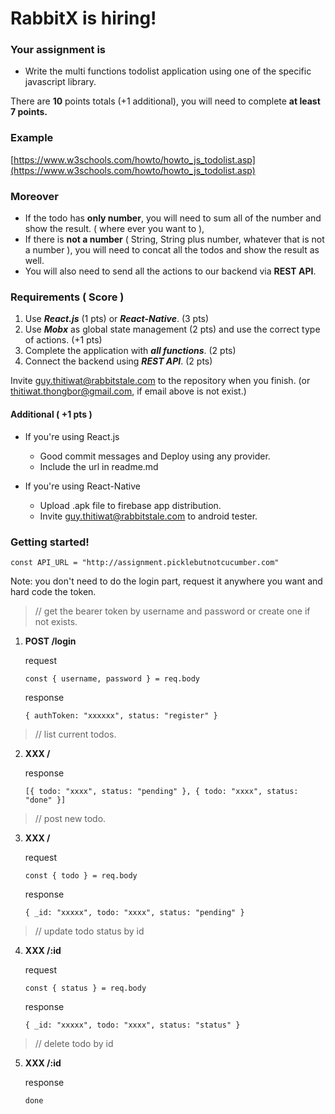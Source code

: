 # RabbitX is hiring!

### Your assignment is

- Write the multi functions todolist application using one of the specific javascript library.

There are **10** points totals (+1 additional), you will need to complete **at least 7 points.**

### Example

[https://www.w3schools.com/howto/howto_js_todolist.asp](https://www.w3schools.com/howto/howto_js_todolist.asp)

### Moreover

- If the todo has **only number**, you will need to sum all of the number and show the result. ( where ever you want to ),
- If there is **not a number** ( String, String plus number, whatever that is not a number ), you will need to concat all the todos and show the result as well.
- You will also need to send all the actions to our backend via **REST API**.

### Requirements ( Score )

1. Use **_React.js_** (1 pts) or **_React-Native_**. (3 pts)
2. Use **_Mobx_** as global state management (2 pts) and use the correct type of actions. (+1 pts)
3. Complete the application with **_all functions_**. (2 pts)
4. Connect the backend using **_REST API_**. (2 pts)

Invite guy.thitiwat@rabbitstale.com to the repository when you finish.
(or thitiwat.thongbor@gmail.com, if email above is not exist.)

#### Additional ( +1 pts )

- If you're using React.js

  - Good commit messages and Deploy using any provider.
  - Include the url in readme.md

- If you're using React-Native

  - Upload .apk file to firebase app distribution.
  - Invite guy.thitiwat@rabbitstale.com to android tester.

### Getting started!

`const API_URL = "http://assignment.picklebutnotcucumber.com"`

Note: you don't need to do the login part, request it anywhere you want and hard code the token.

> // get the bearer token by username and password or create one if not exists.

1. **POST /login**

   request

   `const { username, password } = req.body`

   response

   `{ authToken: "xxxxxx", status: "register" }`

> // list current todos.

2. **XXX /**

   response

   `[{ todo: "xxxx", status: "pending" }, { todo: "xxxx", status: "done" }]`

> // post new todo.

3. **XXX /**

   request

   `const { todo } = req.body`

   response

   `{ _id: "xxxxx", todo: "xxxx", status: "pending" }`

> // update todo status by id

4. **XXX /:id**

   request

   `const { status } = req.body`

   response

   `{ _id: "xxxxx", todo: "xxxx", status: "status" }`

> // delete todo by id

5. **XXX /:id**

   response

   `done`

